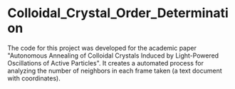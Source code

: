 # Colloidal_Crystal_Order_Determination 

The code for this project was developed for the academic paper "Autonomous Annealing of Colloidal Crystals Induced by Light-Powered Oscillations of Active Particles". It creates a automated process for analyzing the number of neighbors in each frame taken (a text document with coordinates). 
